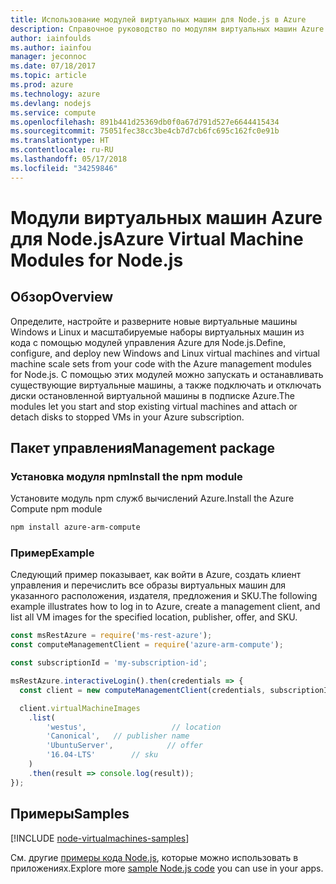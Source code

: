 ```yaml
---
title: Использование модулей виртуальных машин для Node.js в Azure
description: Справочное руководство по модулям виртуальных машин Azure для Node.js
author: iainfoulds
ms.author: iainfou
manager: jeconnoc
ms.date: 07/18/2017
ms.topic: article
ms.prod: azure
ms.technology: azure
ms.devlang: nodejs
ms.service: compute
ms.openlocfilehash: 891b441d25369db0f0a67d791d527e6644415434
ms.sourcegitcommit: 75051fec38cc3be4cb7d7cb6fc695c162fc0e91b
ms.translationtype: HT
ms.contentlocale: ru-RU
ms.lasthandoff: 05/17/2018
ms.locfileid: "34259846"
---
```

# <a name="azure-virtual-machine-modules-for-nodejs"></a><span data-ttu-id="142d0-103">Модули виртуальных машин Azure для Node.js</span><span class="sxs-lookup"><span data-stu-id="142d0-103">Azure Virtual Machine Modules for Node.js</span></span>

## <a name="overview"></a><span data-ttu-id="142d0-104">Обзор</span><span class="sxs-lookup"><span data-stu-id="142d0-104">Overview</span></span>

<span data-ttu-id="142d0-105">Определите, настройте и разверните новые виртуальные машины Windows и Linux и масштабируемые наборы виртуальных машин из кода с помощью модулей управления Azure для Node.js.</span><span class="sxs-lookup"><span data-stu-id="142d0-105">Define, configure, and deploy new Windows and Linux virtual machines and virtual machine scale sets from your code with the Azure management modules for Node.js.</span></span> <span data-ttu-id="142d0-106">С помощью этих модулей можно запускать и останавливать существующие виртуальные машины, а также подключать и отключать диски остановленной виртуальной машины в подписке Azure.</span><span class="sxs-lookup"><span data-stu-id="142d0-106">The modules let you start and stop existing virtual machines and attach or detach disks to stopped VMs in your Azure subscription.</span></span>

## <a name="management-package"></a><span data-ttu-id="142d0-107">Пакет управления</span><span class="sxs-lookup"><span data-stu-id="142d0-107">Management package</span></span>

### <a name="install-the-npm-module"></a><span data-ttu-id="142d0-108">Установка модуля npm</span><span class="sxs-lookup"><span data-stu-id="142d0-108">Install the npm module</span></span>

<span data-ttu-id="142d0-109">Установите модуль npm служб вычислений Azure.</span><span class="sxs-lookup"><span data-stu-id="142d0-109">Install the Azure Compute npm module</span></span>

```bash
npm install azure-arm-compute
```   

### <a name="example"></a><span data-ttu-id="142d0-110">Пример</span><span class="sxs-lookup"><span data-stu-id="142d0-110">Example</span></span>

<span data-ttu-id="142d0-111">Следующий пример показывает, как войти в Azure, создать клиент управления и перечислить все образы виртуальных машин для указанного расположения, издателя, предложения и SKU.</span><span class="sxs-lookup"><span data-stu-id="142d0-111">The following example illustrates how to log in to Azure, create a management client, and list all VM images for the specified location, publisher, offer, and SKU.</span></span>

```javascript
const msRestAzure = require('ms-rest-azure');
const computeManagementClient = require('azure-arm-compute');

const subscriptionId = 'my-subscription-id';

msRestAzure.interactiveLogin().then(credentials => {
  const client = new computeManagementClient(credentials, subscriptionId);

  client.virtualMachineImages
    .list(
        'westus',                   // location
        'Canonical',   // publisher name
        'UbuntuServer',            // offer
        '16.04-LTS'        // sku
    )
    .then(result => console.log(result));
});
```

## <a name="samples"></a><span data-ttu-id="142d0-112">Примеры</span><span class="sxs-lookup"><span data-stu-id="142d0-112">Samples</span></span>

[!INCLUDE [node-virtualmachines-samples](../docs-ref-conceptual/includes/virtualmachines-samples.md)]

<span data-ttu-id="142d0-113">См. другие [примеры кода Node.js](https://azure.microsoft.com/resources/samples/?platform=nodejs), которые можно использовать в приложениях.</span><span class="sxs-lookup"><span data-stu-id="142d0-113">Explore more [sample Node.js code](https://azure.microsoft.com/resources/samples/?platform=nodejs) you can use in your apps.</span></span>
